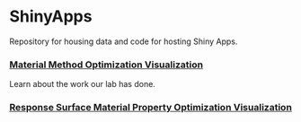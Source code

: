 # ShinyApps
Repository for housing data and code for hosting Shiny Apps. 

### [Material Method Optimization Visualization](https://github.com/bji219/ShinyApps/tree/main/MtlOpt/Description.md)
Learn about the work our lab has done. 

### [Response Surface Material Property Optimization Visualization]()
